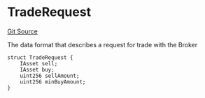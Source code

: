 # TradeRequest
[Git Source](https://github.com/larrythecucumber321/protocol/blob/3222eb21fbb20ddd3d3fa2233072dfa96ea3e340/contracts/interfaces/IBroker.sol)

The data format that describes a request for trade with the Broker


```solidity
struct TradeRequest {
    IAsset sell;
    IAsset buy;
    uint256 sellAmount;
    uint256 minBuyAmount;
}
```

